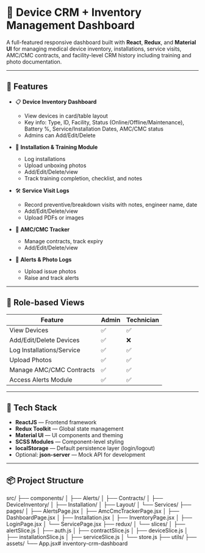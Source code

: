 # 🏥 Device CRM + Inventory Management Dashboard

A full-featured responsive dashboard built with **React**, **Redux**, and **Material UI** for managing medical device inventory, installations, service visits, AMC/CMC contracts, and facility-level CRM history including training and photo documentation.

---

## 🚀 Features

- 📋 **Device Inventory Dashboard**
  - View devices in card/table layout
  - Key info: Type, ID, Facility, Status (Online/Offline/Maintenance), Battery %, Service/Installation Dates, AMC/CMC status
  - Admins can Add/Edit/Delete

- 🧰 **Installation & Training Module**
  - Log installations
  - Upload unboxing photos
  - Add/Edit/Delete/view
  - Track training completion, checklist, and notes

- 🛠️ **Service Visit Logs**
  - Record preventive/breakdown visits with notes, engineer name, date
  - Add/Edit/Delete/view
  - Upload PDFs or images

- 📑 **AMC/CMC Tracker**
  - Manage contracts, track expiry
  - Add/Edit/Delete/view

- 🚨 **Alerts & Photo Logs**
  - Upload issue photos
  - Raise and track alerts

---

## 👥 Role-based Views

| Feature                      | Admin          | Technician      |
|-----------------------------|----------------|-----------------|
| View Devices                | ✅             | ✅              |
| Add/Edit/Delete Devices     | ✅             | ❌              |
| Log Installations/Service   | ✅             | ✅              |
| Upload Photos               | ✅             | ✅              |
| Manage AMC/CMC Contracts    | ✅             | ✅              |
| Access Alerts Module        | ✅             | ✅              |

---

## 🧰 Tech Stack

- **ReactJS** — Frontend framework
- **Redux Toolkit** — Global state management
- **Material UI** — UI components and theming
- **SCSS Modules** — Component-level styling
- **localStorage** — Default persistence layer (login/logout)
- Optional: **json-server** — Mock API for development

---

## 📦 Project Structure

src/
├── components/
│ ├── Alerts/
│ ├── Contracts/
│ ├── DeviceInventory/
│ ├── Installation/
│ ├── Layout/
│ └── Services/
├── pages/
│ ├── AlertsPage.jsx
│ ├── AmcCmcTrackerPage.jsx
│ ├── DashboardPage.jsx
│ ├── Installation.jsx
│ ├── InventoryPage.jsx
│ ├── LoginPage.jsx
│ └── ServicePage.jsx
├── redux/
│ └── slices/
│     ├── alertSlice.js
│     ├── auth.js
│     ├── contractSlice.js
│     ├── deviceSlice.js
│     ├── installationSlice.js
│     ├── serviceSlice.js
│  └── store.js 
├── utils/
├── assets/
└── App.jsx#   i n v e n t o r y - c r m - d a s h b o a r d 
 
 

